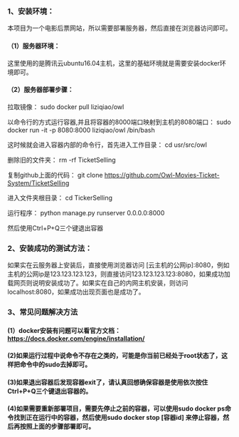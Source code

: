 ### 1、安装环境：

本项目为一个电影后票网站，所以需要部署服务器，然后直接在浏览器访问即可。

#### （1）服务器环境：

这里使用的是腾讯云ubuntu16.04主机，这里的基础环境就是需要安装docker环境即可。

#### （2）服务器部署步骤：

拉取镜像：
sudo docker pull liziqiao/owl

以命令行的方式运行容器,并且将容器的8000端口映射到主机的8080端口：
sudo docker run -it -p 8080:8000 liziqiao/owl /bin/bash

这时候就会进入容器内部的命令行，首先进入工作目录：
cd usr/src/owl

删除旧的文件夹：
rm -rf TicketSelling

复制github上面的代码：
git clone https://github.com/Owl-Movies-Ticket-System/TicketSelling

进入文件夹根目录：
cd TickerSelling

运行程序：
python manage.py runserver 0.0.0.0:8000

然后使用Ctrl+P+Q三个键退出容器

### 2、安装成功的测试方法：
如果实在云服务器上安装后，直接使用浏览器访问 [云主机的公网ip]:8080，例如主机的公网ip是123.123.123.123，则直接访问123.123.123.123:8080，如果成功加载网页则说明安装成功了。如果实在自己的内网主机安装，则访问localhost:8080，如果成功出现页面也是成功了。

### 3、常见问题解决方法
#### (1）docker安装有问题可以看官方文档：https://docs.docker.com/engine/installation/
#### (2)如果运行过程中说命令不存在之类的，可能是你当前已经处于root状态了，这样把命令中的sudo去掉即可。
#### (3)如果退出容器后发现容器exit了，请认真回想确保容器是使用依次按住Ctrl+P+Q三个键退出容器的。
#### (4)如果需要重新部署项目，需要先停止之前的容器，可以使用sudo docker ps命令找到正在运行中的容器，然后使用sudo docker stop [容器id] 来停止容器，然后再按照上面的步骤部署即可。
